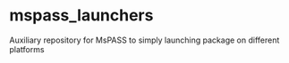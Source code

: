 # mspass_launchers
Auxiliary repository for MsPASS to simply launching package on different platforms
